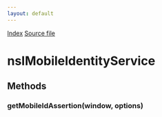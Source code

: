 ```yaml
---
layout: default
---
```

<div id='links'><a href="../index.html">Index</a>
<a href="http://dxr.mozilla.org/mozilla-central/source/dom/mobileid/interfaces/nsIMobileIdentityService.idl">Source file</a>
</div>

# nsIMobileIdentityService #

## Methods ##

### getMobileIdAssertion(window, options) ###

